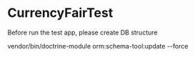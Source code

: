 # CurrencyFairTest

Before run the test app, please create DB structure

vendor/bin/doctrine-module orm:schema-tool:update --force
